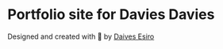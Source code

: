 # Portfolio site for Davies Davies

Designed and created with 💖 by [Daives Esiro](twitter.com/ojurereoluwad)
